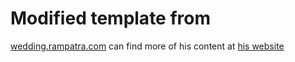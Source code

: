 # Modified template from
[wedding.rampatra.com](http://wedding.rampatra.com/)
can find more of his content at [his website](https://rampatra.com/)